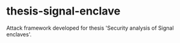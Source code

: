 # thesis-signal-enclave
Attack framework developed for thesis 'Security analysis of Signal enclaves'. 
